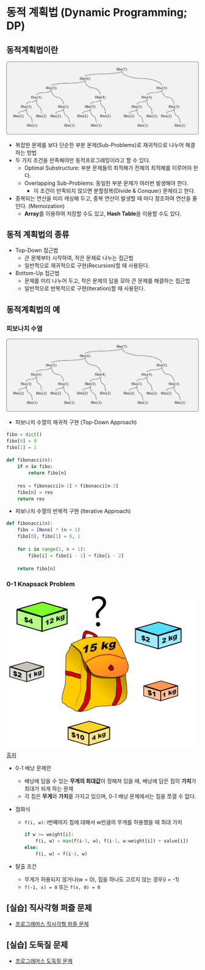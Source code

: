 # 동적 계획법 (Dynamic Programming; DP)

## 동적계획법이란

![DP](img/1.png)

- 복잡한 문제를 보다 단순한 부분 문제(Sub-Problems)로 재귀적으로 나누어 해결하는 방법
- 두 가지 조건을 만족해야만 동적프로그래밍이라고 할 수 있다.
  - Optimal Substructure: 부분 문제들의 최적해가 전체의 최적해를 이루어야 한다.
  - Overlapping Sub-Problems: 동일한 부분 문제가 여러번 발생해야 한다.
    - 이 조건이 만족되지 않으면 분할정복(Divide & Conquer) 문제라고 한다.
- 중복되는 연산을 미리 캐싱해 두고, 중복 연산이 발생할 때 마다 참조하여 연산을 줄인다. (Memoization)
  - **Array**를 이용하여 저장할 수도 있고, **Hash Table**을 이용할 수도 있다.

## 동적 계획법의 종류

- Top-Down 접근법
  - 큰 문제부터 시작하여, 작은 문제로 나누는 접근법
  - 일반적으로 재귀적으로 구현(Recursion)할 때 사용된다.
- Bottom-Up 접근법
  - 문제를 미리 나누어 두고, 작은 문제의 답을 모아 큰 문제를 해결하는 접근법
  - 일반적으로 반복적으로 구현(Iteration)할 때 사용된다.

## 동적계획법의 예

### 피보나치 수열

![피보나치](img/1.png)

- 피보나치 수열의 재귀적 구현 (Top-Down Approach)

```python
fibo = dict()
fibo[0] = 0
fibo[1] = 1

def fibonacci(n):
    if n in fibo:
        return fibo[n]
    
    res = fibonacci[n-1] + fibonacci[n-2]
    fibo[n] = res
    return res
```

- 피보나치 수열의 반복적 구현 (Iterative Approach)

```python
def fibonacci(n):
    fibo = [None] * (n + 1)
    fibo[0], fibo[1] = 0, 1

    for i in range(2, n + 1):
        fibo[i] = fibo[i - 1] + fibo[i - 2]

    return fibo[n]
```

### 0-1 Knapsack Problem

![Knapsack Problem](img/2.png)
[출처](https://en.wikipedia.org/wiki/Knapsack_problem#/media/File:Knapsack.svg)

- 0-1 배낭 문제란
  - 배낭에 담을 수 있는 **무게의 최대값**이 정해져 있을 때, 배낭에 담은 짐의 **가치**가 최대가 되게 하는 문제
  - 각 짐은 **무게**와 **가치**를 가지고 있으며, 0-1 배낭 문제에서는 짐을 쪼갤 수 없다.
- 점화식
  - `f(i, w)`: i번째까지 짐에 대해서 w만큼의 무게를 허용했을 때 최대 가치
  
    ```python
    if w >= weight[i]:
        f(i, w) = max(f(i-1, w), f(i-1, w-weight[i]) + value[i])
    else:
        f(i, w) = f(i-1, w)
    ```

- 탈출 조건
  - 무게가 허용되지 않거나(w = 0), 짐을 하나도 고르지 않는 경우(i = -1)
  - `f(-1, x) = 0` 또는 `f(x, 0) = 0`

## [실습] 직사각형 퍼즐 문제

- [프로그래머스 직사각형 퍼즐 문제](https://programmers.co.kr/learn/courses/30/lessons/12900)

## [실습] 도둑질 문제

- [프로그래머스 도둑질 문제](https://programmers.co.kr/learn/courses/30/lessons/42897)
